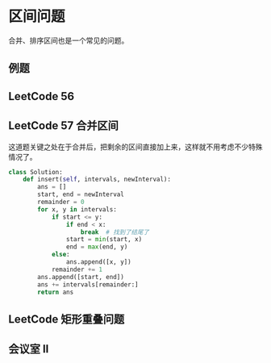 # 区间问题

合并、排序区间也是一个常见的问题。

## 例题

## LeetCode 56

## LeetCode 57 合并区间

这道题关键之处在于合并后，把剩余的区间直接加上来，这样就不用考虑不少特殊情况了。

```Python
class Solution:
    def insert(self, intervals, newInterval):
        ans = []
        start, end = newInterval
        remainder = 0
        for x, y in intervals:
            if start <= y:
                if end < x:
                    break  # 找到了结尾了
                start = min(start, x)
                end = max(end, y)
            else:
                ans.append([x, y])
            remainder += 1
        ans.append([start, end])
        ans += intervals[remainder:]
        return ans
```

## LeetCode 矩形重叠问题

## 会议室 II
